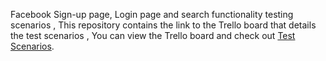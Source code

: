 Facebook Sign-up page, Login page and search functionality testing scenarios ,
This repository contains the link to the Trello board that details the test scenarios ,
You can view the Trello board and check out [Test Scenarios](https://trello.com/b/m6uQqCZl).
